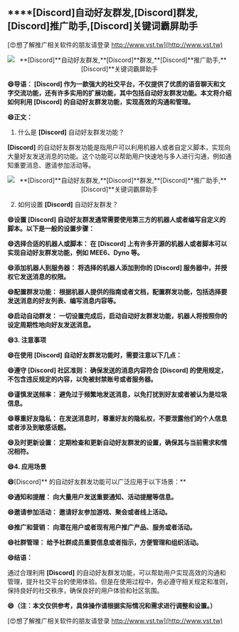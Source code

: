 ## ****[Discord]**自动好友群发,**[Discord]**群发,**[Discord]**推广助手,**[Discord]**关键词霸屏助手**

[😍想了解推广相关软件的朋友请登录 http://www.vst.tw](http://www.vst.tw)

 <center><img src="https://vst.tw/MP4/tuiguang/png/1.png" alt="**[Discord]**自动好友群发,**[Discord]**群发,**[Discord]**推广助手,**[Discord]**关键词霸屏助手"></center>

**😄导语： **[Discord]** 作为一款强大的社交平台，不仅提供了优质的语音聊天和文字交流功能，还有许多实用的扩展功能，其中包括自动好友群发功能。本文将介绍如何利用 **[Discord]** 的自动好友群发功能，实现高效的沟通和管理。**

**😄正文：**

1. 什么是 **[Discord]** 自动好友群发功能？

**[Discord]** 的自动好友群发功能是指用户可以利用机器人或者自定义脚本，实现向大量好友发送消息的功能。这个功能可以帮助用户快速地与多人进行沟通，例如通知重要消息、邀请参加活动等。

 <center><img src="https://vst.tw/MP4/tuiguang/png/7.png" alt="**[Discord]**自动好友群发,**[Discord]**群发,**[Discord]**推广助手,**[Discord]**关键词霸屏助手"></center>

2. 如何设置 **[Discord]** 自动好友群发？

**😄设置 **[Discord]** 自动好友群发通常需要使用第三方的机器人或者编写自定义的脚本。以下是一般的设置步骤：**

**😄选择合适的机器人或脚本： 在 **[Discord]** 上有许多开源的机器人或者脚本可以实现自动好友群发功能，例如 MEE6、Dyno 等。**

**😄添加机器人到服务器： 将选择的机器人添加到你的 **[Discord]** 服务器中，并授权它发送消息的权限。**

**😄配置群发功能： 根据机器人提供的指南或者文档，配置群发功能，包括选择要发送消息的好友列表、编写消息内容等。**

**😄启动自动群发： 一切设置完成后，启动自动好友群发功能，机器人将按照你的设定周期性地向好友发送消息。**

**😄3. 注意事项**

**😄在使用 **[Discord]** 自动好友群发功能时，需要注意以下几点：**

**😄遵守 **[Discord]** 社区准则： 确保发送的消息内容符合 **[Discord]** 的使用规定，不包含违反规定的内容，以免被封禁账号或者服务器。**

**😄谨慎发送频率： 避免过于频繁地发送消息，以免打扰到好友或者被认为是垃圾信息。**

**😄尊重好友隐私： 在发送消息时，尊重好友的隐私权，不要泄露他们的个人信息或者涉及到敏感话题。**

**😄及时更新设置： 定期检查和更新自动好友群发的设置，确保其与当前需求和情况相符。**

**😄4. 应用场景**

**😄**[Discord]** 的自动好友群发功能可以广泛应用于以下场景：**

**😄通知和提醒： 向大量用户发送重要通知、活动提醒等信息。**

**😄邀请参加活动： 邀请好友参加游戏、聚会或者线上活动。**

**😄推广和营销： 向潜在用户或者现有用户推广产品、服务或者活动。**

**😄社群管理： 给予社群成员重要信息或者指示，方便管理和组织活动。**

**😄结语：**

通过合理利用 **[Discord]** 的自动好友群发功能，可以帮助用户实现高效的沟通和管理，提升社交平台的使用体验。但是在使用过程中，务必遵守相关规定和准则，保持良好的社交秩序，确保良好的用户体验和社区氛围。

**😄（注：本文仅供参考，具体操作请根据实际情况和需求进行调整和设置。）**

[😍想了解推广相关软件的朋友请登录 http://www.vst.tw](http://www.vst.tw)



